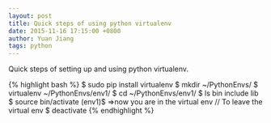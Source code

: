 ```yaml
---
layout: post
title: Quick steps of using python virtualenv
date: 2015-11-16 17:15:00 +0800
author: Yuan Jiang
tags: python
---
```


Quick steps of setting up and using python virtualenv.

{% highlight bash %}
$ sudo pip install virtualenv
$ mkdir ~/PythonEnvs/
$ virtualenv ~/PythonEnvs/env1/
$ cd ~/PythonEnvs/env1/
$ ls
  bin include lib
$ source bin/activate
(env1)$ =>now you are in the virtual env
// To leave the virtual env
$ deactivate
{% endhighlight %}
